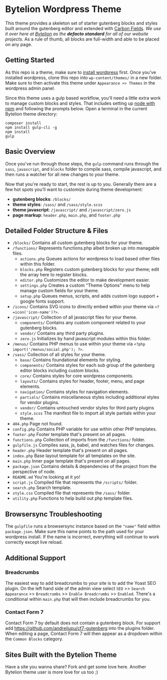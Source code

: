 # Bytelion Wordpress Theme

This theme provides a skeleton set of starter gutenberg blocks and styles built around the gutenberg editor and extended with [Carbon Fields](https://carbonfields.net/). *We use it over here at [Bytelion](https://www.bytelion.com/) as the **defacto standard** for all of our website projects*. As a rule of thumb, all blocks are full-width and able to be placed on any page.

## Getting Started

As this repo is a theme, make sure to [install wordpress](https://wordpress.org/support/article/how-to-install-wordpress/) first. Once you've installed wordpress, clone this repo into `wp-content/themes/` in a new folder. Make sure to then activate this theme under `Appearance >> Themes` in the wordpress admin panel.

Since this theme uses a gulp based workflow, you'll need a little extra work to manage custom blocks and styles. That includes setting up [node with npm](https://nodejs.org/en/) and following the prompts below. Open a terminal in the current Bytelion theme directory:

```
composer install
npm install gulp-cli -g
npm install
gulp
```

## Basic Overview

Once you've run through those steps, the `gulp` command runs through the `sass`, `javascript`, and `blocks` folder to compile sass, compile javascript, and then runs a watcher for all new changes to your theme.

Now that you're ready to start, the rest is up to you. Generally there are a few hot spots you'll want to customize during theme development:

* **gutenberg blocks**: `/blocks/`
* **theme styles**: `/sass/` and `/sass/style.scss`
* **theme javascript**: `/javascript/` and `/javascript/zero.js`
* **page markup**: `header.php`, `main.php`, and `footer.php`

## Detailed Folder Structure & Files

* `/blocks/` Contains all custom gutenberg blocks for your theme.
* `/functions/` Represents functions.php albeit broken up into managable files.
	* `actions.php` Queues actions for wordpress to load based other files within this folder.
	* `blocks.php` Registers custom gutenberg blocks for your theme; edit the array here to register blocks.
	* `editor.php` Customizes the editor to make development easier.
	* `settings.php` Creates a custom "Theme Options" menu to help manage custom fields for your theme.
	* `setup.php` Queues menus, scripts, and adds custom logo support + google fonts support.
* `/icons/` Contains SVG icons to directly embed within your theme via `<?=icon('icon-name')?>`.
* `/javascript/` Collection of all javascript files for your theme.
	* `components/` Contains any custom component related to your gutenberg blocks.
	* `vendor/` Contains any third party plugins.
	* `zero.js` Initializes by hand javascript modules within this folder.
* `/menus/` Contains PHP menus to use within your theme via `<?php import('/menus/social.php'); ?>`.
* `/sass/` Collection of all styles for your theme.
	* `base/` Contains foundational elements for styling.
	* `components/` Contains styles for each sub group of the gutenberg editor blocks including custom blocks.
	* `core/` Contains styles for core wordpress components.
	* `layouts/` Contains styles for header, footer, menu, and page elements.
	* `navigation/` Contains styles for navigation elements.
	* `partials/` Contains miscellaneous styles including additional styles for vendor plugins.
	* `vendor/` Contains untouched vendor styles for third party plugins
	* `style.scss` The manifest file to import all style partials within your theme.
* `404.php` Page not found.
* `config.php` Contains PHP variable for use within other PHP templates.
* `footer.php` Footer template that's present on all pages.
* `functions.php` Collection of imports from the `/functions/` folder.
* `gulpfile.js` Compiles sass, js, babel, and watches files for changes.
* `header.php` Header template that's present on all pages.
* `index.php` Base layout template for all templates on the site.
* `main.php` Inner page template that's present on all pages.
* `package.json` Contains details & dependencies of the project from the perspective of node.
* `README.md` You're looking at it yo!
* `script.js` Compiled file that represents the `/scripts/` folder.
* `search.php` Search template.
* `style.css` Compiled file that represents the `/sass/` folder.
* `utility.php` Functions to help build out php template files.

## Browsersync Troubleshooting

The `gulpfile` runs a browsersync instance based on the `"name"` field within `package.json`. Make sure this name points to the path used for your wordpress install. If the name is incorrect, everything will continue to work correctly except live reload.

## Additional Support

### Breadcrumbs

The easiest way to add breadcrumbs to your site is to add the Yoast SEO plugin. On the left hand side of the admin view select `SEO` >> `Search Appearance` >> `Breadcrumbs` >> `Enable Breadcrumbs` >> `Enabled`. There's a conditional within `main.php` that will then include breadcrumbs for you.

### Contact Form 7

Contact Form 7 by default does not contain a gutenberg block. For support add https://github.com/andreilupu/cf7-gutenberg into the plugins folder. When editing a page, Contact Form 7 will then appear as a dropdown within the `Common Blocks` category.

## Sites Built with the Bytelion Theme

Have a site you wanna share? Fork and get some love here. Another Bytelion theme user is more love for us too ;)